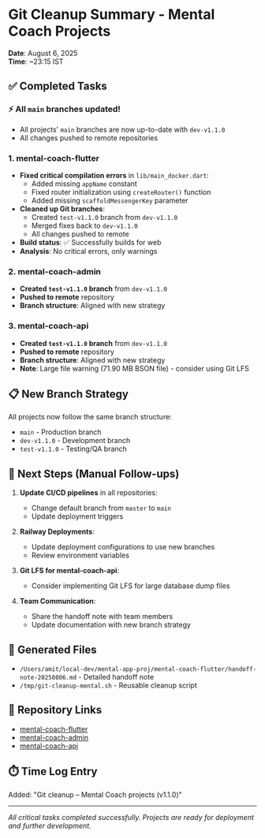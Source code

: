 # Git Cleanup Summary - Mental Coach Projects
**Date**: August 6, 2025  
**Time**: ~23:15 IST

## ✅ Completed Tasks

### ⚡ All `main` branches updated!
- All projects' `main` branches are now up-to-date with `dev-v1.1.0`
- All changes pushed to remote repositories

### 1. mental-coach-flutter
- **Fixed critical compilation errors** in `lib/main_docker.dart`:
  - Added missing `appName` constant
  - Fixed router initialization using `createRouter()` function
  - Added missing `scaffoldMessengerKey` parameter
- **Cleaned up Git branches**:
  - Created `test-v1.1.0` branch from `dev-v1.1.0`
  - Merged fixes back to `dev-v1.1.0`
  - All changes pushed to remote
- **Build status**: ✅ Successfully builds for web
- **Analysis**: No critical errors, only warnings

### 2. mental-coach-admin
- **Created `test-v1.1.0` branch** from `dev-v1.1.0`
- **Pushed to remote** repository
- **Branch structure**: Aligned with new strategy

### 3. mental-coach-api
- **Created `test-v1.1.0` branch** from `dev-v1.1.0`
- **Pushed to remote** repository
- **Branch structure**: Aligned with new strategy
- **Note**: Large file warning (71.90 MB BSON file) - consider using Git LFS

## 📋 New Branch Strategy

All projects now follow the same branch structure:
- `main` - Production branch
- `dev-v1.1.0` - Development branch
- `test-v1.1.0` - Testing/QA branch

## 🔄 Next Steps (Manual Follow-ups)

1. **Update CI/CD pipelines** in all repositories:
   - Change default branch from `master` to `main`
   - Update deployment triggers

2. **Railway Deployments**:
   - Update deployment configurations to use new branches
   - Review environment variables

3. **Git LFS for mental-coach-api**:
   - Consider implementing Git LFS for large database dump files

4. **Team Communication**:
   - Share the handoff note with team members
   - Update documentation with new branch strategy

## 📁 Generated Files

- `/Users/amit/local-dev/mental-app-proj/mental-coach-flutter/handoff-note-20250806.md` - Detailed handoff note
- `/tmp/git-cleanup-mental.sh` - Reusable cleanup script

## 🚀 Repository Links

- [mental-coach-flutter](https://github.com/amit-trabelsi-digital/mental-coach-flutter)
- [mental-coach-admin](https://github.com/amit-trabelsi-digital/mental-coach-admin)
- [mental-coach-api](https://github.com/amit-trabelsi-digital/mental-coach-api)

## ⏱️ Time Log Entry
Added: "Git cleanup – Mental Coach projects (v1.1.0)"

---
*All critical tasks completed successfully. Projects are ready for deployment and further development.*
